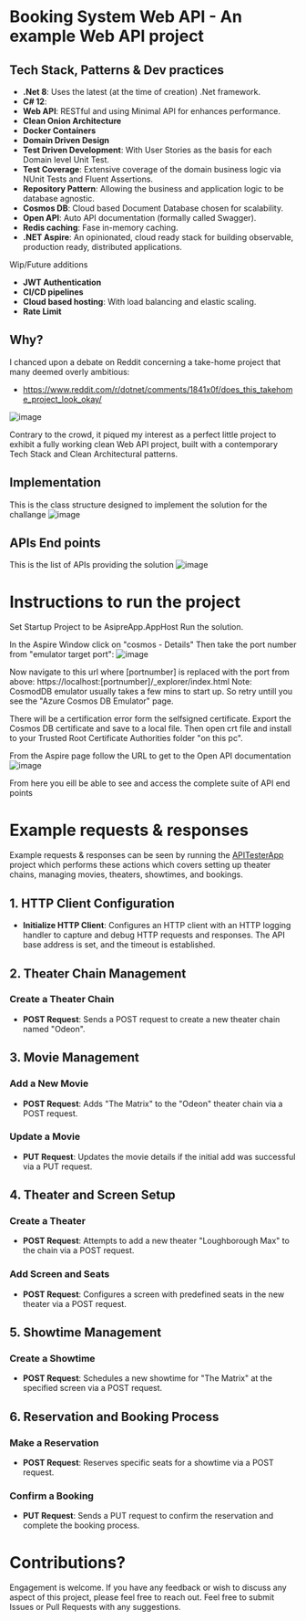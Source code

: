 # Booking System Web API - An example Web API project

## Tech Stack, Patterns & Dev practices
- **.Net 8**: Uses the latest (at the time of creation) .Net framework.
- **C# 12**:
- **Web API**: RESTful and using Minimal API for enhances performance.
- **Clean Onion Architecture**
- **Docker Containers**
- **Domain Driven Design**
- **Test Driven Development**: With User Stories as the basis for each Domain level Unit Test.
- **Test Coverage**: Extensive coverage of the domain business logic via NUnit Tests and Fluent Assertions.
- **Repository Pattern**: Allowing the business and application logic to be database agnostic.
- **Cosmos DB**: Cloud based Document Database chosen for scalability.
- **Open API**: Auto API documentation (formally called Swagger).
- **Redis caching**: Fase in-memory caching.
- **.NET Aspire**: An opinionated, cloud ready stack for building observable, production ready, distributed applications. 
  
Wip/Future additions
- **JWT Authentication**
- **CI/CD pipelines**
- **Cloud based hosting**: With load balancing and elastic scaling.
- **Rate Limit**

## Why?

I chanced upon a debate on Reddit concerning a take-home project that many deemed overly ambitious:
- https://www.reddit.com/r/dotnet/comments/1841x0f/does_this_takehome_project_look_okay/

![image](https://github.com/user-attachments/assets/5a33b9d5-42c6-4ef7-8ee4-2a83ee484737)

Contrary to the crowd, it piqued my interest as a perfect little project to exhibit a fully working clean Web API project, built with a contemporary Tech Stack and Clean Architectural patterns.

## Implementation
This is the class structure designed to implement the solution for the challange
![image](https://github.com/user-attachments/assets/db26be4a-a4d5-4203-a6b8-efc17ae6bb76)

## APIs End points
This is the list of APIs providing the solution
![image](https://github.com/user-attachments/assets/26efe814-f555-4999-b60e-41ac6b214c30)

# Instructions to run the project

Set Startup Project to be AsipreApp.AppHost
Run the solution.

In the Aspire Window click on "cosmos -  Details" 
Then take the port number from "emulator target port":
![image](https://github.com/user-attachments/assets/629201ae-a1fe-4c54-b517-a43c4f2d96da)

Now navigate to this url where [portnumber] is replaced with the port from above: https://localhost:[portnumber]/_explorer/index.html
Note: CosmodDB emulator usually takes a few mins to start up. So retry untill you see the "Azure Cosmos DB Emulator" page.

There will be a certification error form the selfsigned certificate.
Export the Cosmos DB certificate and save to a local file.
Then open crt file and install to your Trusted Root Certificate Authorities folder "on this pc".

From the Aspire page follow the URL to get to the Open API documentation
![image](https://github.com/user-attachments/assets/bdd4ae4c-4ffc-4499-bce4-aa1c1f3e7876)

From here you eill be able to see and access the complete suite of API end points



# Example requests & responses
Example requests & responses can be seen by running the [APITesterApp](https://github.com/MrCull/Web-API-Example-Booking-System/tree/main/APITesterApp) project which performs these actions which covers setting up theater chains, managing movies, theaters, showtimes, and bookings.

## 1. HTTP Client Configuration

- **Initialize HTTP Client**: Configures an HTTP client with an HTTP logging handler to capture and debug HTTP requests and responses. The API base address is set, and the timeout is established.

## 2. Theater Chain Management

### Create a Theater Chain
- **POST Request**: Sends a POST request to create a new theater chain named "Odeon".

## 3. Movie Management

### Add a New Movie
- **POST Request**: Adds "The Matrix" to the "Odeon" theater chain via a POST request.

### Update a Movie
- **PUT Request**: Updates the movie details if the initial add was successful via a PUT request.

## 4. Theater and Screen Setup

### Create a Theater
- **POST Request**: Attempts to add a new theater "Loughborough Max" to the chain via a POST request.

### Add Screen and Seats
- **POST Request**: Configures a screen with predefined seats in the new theater via a POST request.

## 5. Showtime Management

### Create a Showtime
- **POST Request**: Schedules a new showtime for "The Matrix" at the specified screen via a POST request.

## 6. Reservation and Booking Process

### Make a Reservation
- **POST Request**: Reserves specific seats for a showtime via a POST request.

### Confirm a Booking
- **PUT Request**: Sends a PUT request to confirm the reservation and complete the booking process.



# Contributions?
Engagement is  welcome. 
If you have any feedback or wish to discuss any aspect of this project, please feel free to reach out.
Feel free to submit Issues or Pull Requests with any suggestions.

